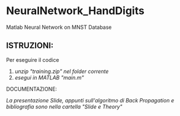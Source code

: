 # NeuralNetwork_HandDigits
 Matlab Neural Network on MNST Database

## ISTRUZIONI:
Per eseguire il codice

1. _unzip "training.zip" nel folder corrente_
2. _esegui in MATLAB "main.m"_

DOCUMENTAZIONE:

_La presentazione Slide, appunti sull'algoritmo di Back Propagation
e bibliografia sono nella cartella "Slide e Theory"_
